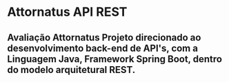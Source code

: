 # Attornatus API REST
## Avaliação Attornatus Projeto direcionado ao desenvolvimento back-end de API's, com a Linguagem Java, Framework Spring Boot, dentro do modelo arquitetural REST.
